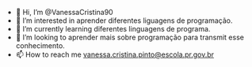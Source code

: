 - 👋 Hi, I’m @VanessaCristina90
- 👀 I’m interested in  aprender  diferentes liguagens de programação.
- 🌱 I’m currently learning  diferentes linguagens de programa.
- 💞️ I’m looking to aprender mais sobre programação para transmit esse conhecimento.
- 📫 How to reach me  vanessa.cristina.pinto@escola.pr.gov.br

<!---
VanessaCristina90/VanessaCristina90 is a ✨ special ✨ repository because its `README.md` (this file) appears on your GitHub profile.
You can click the Preview link to take a look at your changes.
--->
